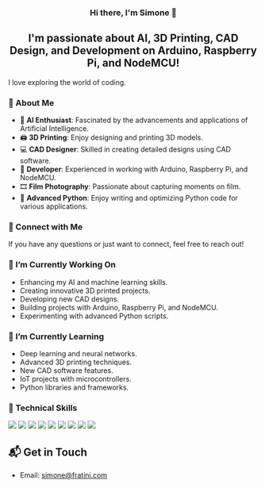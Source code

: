 <h3 align="center">
Hi there, I'm Simone 👋
</h3>

<h2 align="center">
I'm passionate about AI, 3D Printing, CAD Design, and Development on Arduino, Raspberry Pi, and NodeMCU!
</h2> 

I love exploring the world of coding.

### 🚀 About Me

- 🌟 **AI Enthusiast**: Fascinated by the advancements and applications of Artificial Intelligence.
- 🖨️ **3D Printing**: Enjoy designing and printing 3D models.
- 💻 **CAD Designer**: Skilled in creating detailed designs using CAD software.
- 🔧 **Developer**: Experienced in working with Arduino, Raspberry Pi, and NodeMCU.
- 🎞️ **Film Photography**: Passionate about capturing moments on film.
- 🐍 **Advanced Python**: Enjoy writing and optimizing Python code for various applications.

### 🤝 Connect with Me

If you have any questions or just want to connect, feel free to reach out!

### 🔭 I’m Currently Working On

- Enhancing my AI and machine learning skills.
- Creating innovative 3D printed projects.
- Developing new CAD designs.
- Building projects with Arduino, Raspberry Pi, and NodeMCU.
- Experimenting with advanced Python scripts.

### 🌱 I’m Currently Learning

- Deep learning and neural networks.
- Advanced 3D printing techniques.
- New CAD software features.
- IoT projects with microcontrollers.
- Python libraries and frameworks.

### 💼 Technical Skills

![](https://img.shields.io/badge/Code-Python-informational?style=flat&logo=Python&color=3776AB)
![](https://img.shields.io/badge/Code-Arduino-informational?style=flat&logo=Arduino&color=00979D)
![](https://img.shields.io/badge/Code-Raspberry_Pi-informational?style=flat&logo=Raspberry-Pi&color=A22846)
![](https://img.shields.io/badge/Code-NodeMCU-informational?style=flat&logo=ESP8266&color=000000)
![](https://img.shields.io/badge/Code-C-informational?style=flat&logo=C&color=A8B9CC)
![](https://img.shields.io/badge/Code-C++-informational?style=flat&logo=C%2B%2B&color=00599C)
![](https://img.shields.io/badge/Design-CAD-informational?style=flat&logo=Autodesk&color=0696D7)
![](https://img.shields.io/badge/Skills-3D_Printing-informational?style=flat&logo=3D-Printing&color=FF5722)
![](https://img.shields.io/badge/Skills-Film_Photography-informational?style=flat&logo=Photographer&color=795548)


## 📬 Get in Touch

- Email: [simone@fratini.com](mailto:simone@fratini.com)
